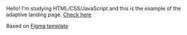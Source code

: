 Hello! I'm studying HTML/CSS/JavaScript and this is the example of the adaptive landing page.
[Check here](https://galachernikova.github.io/prabot-landing/)

Based on [Figma template](https://www.figma.com/)
